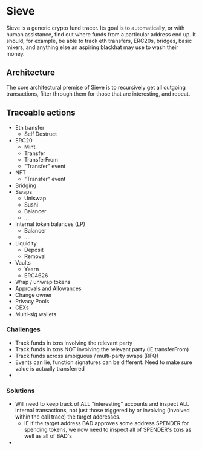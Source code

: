 # Sieve
Sieve is a generic crypto fund tracer.  Its goal is to automatically, or with human assistance, find out where funds from a particular address end up.  It should, for example, be able to track eth transfers, ERC20s, bridges, basic mixers, and anything else an aspiring blackhat may use to wash their money.

## Architecture
The core architectural premise of Sieve is to recursively get all outgoing transactions, filter through them for those that are interesting, and repeat.

## Traceable actions
- Eth transfer
  - Self Destruct
- ERC20
  - Mint
  - Transfer
  - TransferFrom
  - "Transfer" event
- NFT
  - "Transfer" event
- Bridging
- Swaps
  - Uniswap
  - Sushi
  - Balancer
  - ...
- Internal token balances (LP)
  - Balancer
  - ...
- Liquidity
  - Deposit
  - Removal
- Vaults
  - Yearn
  - ERC4626
- Wrap / unwrap tokens
- Approvals and Allowances
- Change owner
- Privacy Pools
- CEXs
- Multi-sig wallets

### Challenges
- Track funds in txns involving the relevant party
- Track funds in txns NOT involving the relevant party (IE transferFrom)
- Track funds across ambiguous / multi-party swaps (RFQ)
- Events can lie, function signatures can be different.  Need to make sure value is actually transferred
- 

### Solutions
- Will need to keep track of ALL "interesting" accounts and inspect ALL internal transactions, not just those triggered by or involving (involved within the call trace) the target addresses.
  - IE if the target address BAD approves some address SPENDER for spending tokens, we now need to inspect all of SPENDER's txns as well as all of BAD's
- 
